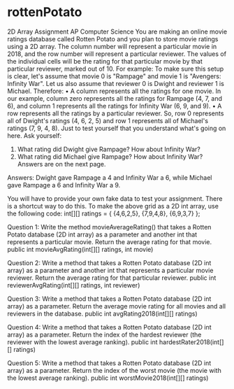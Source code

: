 # rottenPotato


2D Array Assignment
AP Computer Science
You are making an online movie ratings database called Rotten Potato and you plan to
store movie ratings using a 2D array. The column number will represent a particular movie in
2018, and the row number will represent a particular reviewer. The values of the individual cells
will be the rating for that particular movie by that particular reviewer, marked out of 10. For
example:
To make sure this setup is clear, let's assume that movie 0 is "Rampage" and movie 1 is
"Avengers: Infinity War". Let us also assume that reviewer 0 is Dwight and reviewer 1 is
Michael. Therefore:
• A column represents all the ratings for one movie. In our example, column zero
represents all the ratings for Rampage (4, 7, and 6), and column 1 represents all the
ratings for Infinity War (6, 9, and 9).
• A row represents all the ratings by a particular reviewer. So, row 0 represents all of
Dwight's ratings (4, 6, 2, 5) and row 1 represents all of Michael's ratings (7, 9, 4, 8).
Just to test yourself that you understand what's going on here. Ask yourself:
1. What rating did Dwight give Rampage? How about Infinity War?
2. What rating did Michael give Rampage? How about Infinity War?
Answers are on the next page.


Answers: Dwight gave Rampage a 4 and Infinity War a 6, while Michael gave Rampage a 6 and
Infinity War a 9.


You will have to provide your own fake data to test your assignment. There is a shortcut way to
do this. To make the above grid as a 2D int array, use the following code:
int[][] ratings = { {4,6,2,5},
 {7,9,4,8},
 {6,9,3,7} };
 
 
 
Question 1: Write the method movieAverageRating() that takes a Rotten Potato database (2D
int array) as a parameter and another int that represents a particular movie. Return the average
rating for that movie.
public int movieAvgRating(int[][] ratings, int movie)


Question 2: Write a method that takes a Rotten Potato database (2D int array) as a parameter
and another int that represents a particular movie reviewer. Return the average rating for that
particular reviewer.
public int reviewerAvgRating(int[][] ratings, int reviewer)


Question 3: Write a method that takes a Rotten Potato database (2D int array) as a parameter.
Return the average movie rating for all movies and all reviewers in the database.
public int avgRating2018(int[][] ratings)


Question 4: Write a method that takes a Rotten Potato database (2D int array) as a parameter.
Return the index of the hardest reviewer (the reviewer with the lowest average ranking).
public int hardestRater2018(int[][] ratings)


Question 5: Write a method that takes a Rotten Potato database (2D int array) as a parameter.
Return the index of the worst movie (the movie with the lowest average ranking).
public int worstMovie2018(int[][] ratings)
